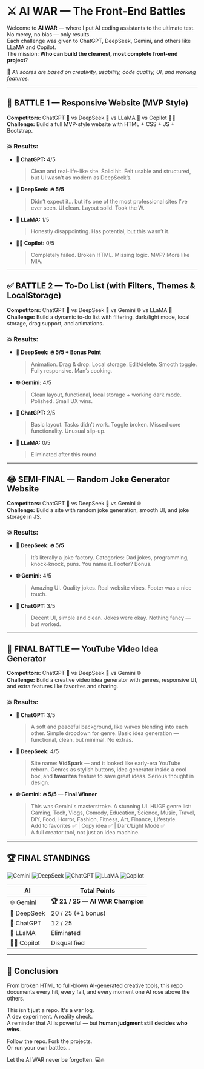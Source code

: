# ⚔️ AI WAR — The Front-End Battles

Welcome to **AI WAR** — where I put AI coding assistants to the ultimate test.  
No mercy, no bias — only results.  
Each challenge was given to ChatGPT, DeepSeek, Gemini, and others like LLaMA and Copilot.  
The mission: **Who can build the cleanest, most complete front-end project**?

🧠 *All scores are based on creativity, usability, code quality, UI, and working features.*

---

## 🧪 BATTLE 1 — Responsive Website (MVP Style)

**Competitors:** ChatGPT 🧠 vs DeepSeek 🤖 vs LLaMA 🦙 vs Copilot 🧑‍💻  
**Challenge:** Build a full MVP-style website with HTML + CSS + JS + Bootstrap.

### 💥 Results:

- **🧠 ChatGPT:** 4/5  
  > Clean and real-life-like site. Solid hit. Felt usable and structured, but UI wasn’t as modern as DeepSeek’s.  

- **🤖 DeepSeek:** **🔥 5/5**  
  > Didn’t expect it... but it’s one of the most professional sites I’ve ever seen. UI clean. Layout solid. Took the W.  

- **🦙 LLaMA:** 1/5  
  > Honestly disappointing. Has potential, but this wasn’t it.  

- **🧑‍💻 Copilot:** 0/5  
  > Completely failed. Broken HTML. Missing logic. MVP? More like MIA.

---

## ✅ BATTLE 2 — To-Do List (with Filters, Themes & LocalStorage)

**Competitors:** ChatGPT 🧠 vs DeepSeek 🤖 vs Gemini 🌐 vs LLaMA 🦙  
**Challenge:** Build a dynamic to-do list with filtering, dark/light mode, local storage, drag support, and animations.

### 💥 Results:

- **🤖 DeepSeek:** **🔥 5/5 + Bonus Point**  
  > Animation. Drag & drop. Local storage. Edit/delete. Smooth toggle. Fully responsive. Man’s cooking.  

- **🌐 Gemini:** 4/5  
  > Clean layout, functional, local storage + working dark mode. Polished. Small UX wins.  

- **🧠 ChatGPT:** 2/5  
  > Basic layout. Tasks didn’t work. Toggle broken. Missed core functionality. Unusual slip-up.  

- **🦙 LLaMA:** 0/5  
  > Eliminated after this round.

---

## 😂 SEMI-FINAL — Random Joke Generator Website

**Competitors:** ChatGPT 🧠 vs DeepSeek 🤖 vs Gemini 🌐  
**Challenge:** Build a site with random joke generation, smooth UI, and joke storage in JS.

### 💥 Results:

- **🤖 DeepSeek:** **🔥 5/5**  
  > It’s literally a joke factory. Categories: Dad jokes, programming, knock-knock, puns. You name it. Footer? Bonus.  

- **🌐 Gemini:** 4/5  
  > Amazing UI. Quality jokes. Real website vibes. Footer was a nice touch.  

- **🧠 ChatGPT:** 3/5  
  > Decent UI, simple and clean. Jokes were okay. Nothing fancy — but worked.

---

## 🧠 FINAL BATTLE — YouTube Video Idea Generator

**Competitors:** ChatGPT 🧠 vs DeepSeek 🤖 vs Gemini 🌐  
**Challenge:** Build a creative video idea generator with genres, responsive UI, and extra features like favorites and sharing.

### 💥 Results:

- **🧠 ChatGPT:** 3/5  
  > A soft and peaceful background, like waves blending into each other. Simple dropdown for genre. Basic idea generation — functional, clean, but minimal. No extras.  

- **🤖 DeepSeek:** 4/5  
  > Site name: **VidSpark** — and it looked like early-era YouTube reborn. Genres as stylish buttons, idea generator inside a cool box, and **favorites** feature to save great ideas. Serious thought in design.  

- **🌐 Gemini:** **🔥 5/5 — Final Winner**  
  > This was Gemini's masterstroke. A stunning UI. HUGE genre list: Gaming, Tech, Vlogs, Comedy, Education, Science, Music, Travel, DIY, Food, Horror, Fashion, Fitness, Art, Finance, Lifestyle.  
  Add to favorites ✅ | Copy idea ✅ | Dark/Light Mode ✅  
  A full creator tool, not just an idea machine.

---

## 🏆 FINAL STANDINGS
![Gemini](https://img.shields.io/badge/Gemini-🔥%20Winner-red)
![DeepSeek](https://img.shields.io/badge/DeepSeek-🤖%20Runner%20Up-blue)
![ChatGPT](https://img.shields.io/badge/ChatGPT-🧠%20Participant-brightgreen)
![LLaMA](https://img.shields.io/badge/LLaMA-💥%20Eliminated-lightgrey)
![Copilot](https://img.shields.io/badge/Copilot-💀%20Disqualified-black)

| AI        | Total Points |
|-----------|--------------|
| 🌐 Gemini   | **🏆 21 / 25 — AI WAR Champion**  
| 🤖 DeepSeek | 20 / 25 (+1 bonus)  
| 🧠 ChatGPT  | 12 / 25  
| 🦙 LLaMA    | Eliminated  
| 🧑‍💻 Copilot | Disqualified  

---

## 📝 Conclusion

From broken HTML to full-blown AI-generated creative tools, this repo documents every hit, every fail, and every moment one AI rose above the others.

This isn't just a repo. It's a war log.  
A dev experiment. A reality check.  
A reminder that AI is powerful — but **human judgment still decides who wins**.

Follow the repo. Fork the projects.  
Or run your own battles...

Let the AI WAR never be forgotten. 💻🔥
